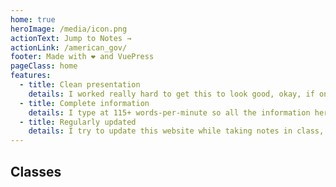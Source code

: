```yaml
---
home: true
heroImage: /media/icon.png
actionText: Jump to Notes →
actionLink: /american_gov/
footer: Made with ❤ and VuePress
pageClass: home
features:
  - title: Clean presentation
    details: I worked really hard to get this to look good, okay, if only I put this much effort into actually learning the material...
  - title: Complete information
    details: I type at 115+ words-per-minute so all the information here is up to speed with the slides and lectures!
  - title: Regularly updated
    details: I try to update this website while taking notes in class, so everything should be up-to-date.
---
```


## Classes

<Subject 
  name="American Government"
  description="A class covering the basics of government like how bills are passed and why Trump sucks."
  image="/media/government.jpg"
  instructor="D. Chang"
  startDate="March 25, 2019"
  endDate="May 22, 2019"
  at="/american_gov/"
/>

<Subject 
  name="???"
  instructor="?. ????"
  image="/media/study.gif"
  description="More notes coming when I can be bothered to take them."
  endDate="Future++"
  startDate="Future+"
/>
